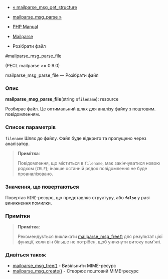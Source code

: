- [« mailparse_msg_get_structure](function.mailparse-msg-get-structure.md)
- [mailparse_msg_parse »](function.mailparse-msg-parse.md)

- [PHP Manual](index.md)
- [Mailparse](ref.mailparse.md)
- Розібрати файл

#mailparse_msg_parse_file

(PECL mailparse \>= 0.9.0)

mailparse_msg_parse_file — Розібрати файл

### Опис

**mailparse_msg_parse_file**(string `$filename`): resource

Розбирає файл. Це оптимальний шлях для аналізу файлу з поштовим.
повідомленням.

### Список параметрів

`filename`
Шлях до файлу. Файл буде відкрито та пропущено через аналізатор.

> **Примітка**:
>
> Повідомлення, що міститься в `filename`, має закінчуватися новою
> рядком (`CRLF`); інакше останній рядок повідомлення не буде
> проаналізовано.

### Значення, що повертаються

Повертає `MIME`-ресурс, що представляє структуру, або **`false`**
у разі виникнення помилки.

### Примітки

> **Примітка**:
>
> Рекомендується викликати
> [mailparse_msg_free()](function.mailparse-msg-free.md) для
> результат цієї функції, коли він більше не потрібен, щоб уникнути
> витоку пам'яті.

### Дивіться також

- [mailparse_msg_free()](function.mailparse-msg-free.md) -
Вивільнити MIME-ресурс
- [mailparse_msg_create()](function.mailparse-msg-create.md) -
Створює поштовий MIME-ресурс

